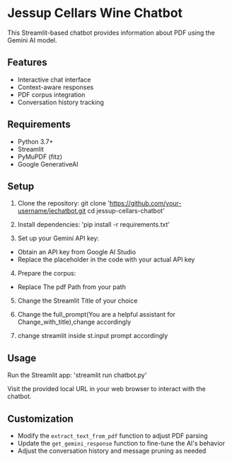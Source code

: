 # Jessup Cellars Wine Chatbot

This Streamlit-based chatbot provides information about PDF using the Gemini AI model.

## Features

- Interactive chat interface
- Context-aware responses
- PDF corpus integration
- Conversation history tracking

## Requirements

- Python 3.7+
- Streamlit
- PyMuPDF (fitz)
- Google GenerativeAI

## Setup

1. Clone the repository:
git clone 'https://github.com/your-username/jechatbot.git cd jessup-cellars-chatbot'


2. Install dependencies:
'pip install -r requirements.txt'


3. Set up your Gemini API key:
- Obtain an API key from Google AI Studio
- Replace the placeholder in the code with your actual API key

4. Prepare the corpus:
- Replace The pdf Path from your path

5. Change the Streamlit Title of your choice

6. Change the full_prompt(You are a helpful assistant for Change_with_title),change accordingly

7. change streamlit inside st.input prompt accordingly

## Usage

Run the Streamlit app:
'streamlit run chatbot.py'


Visit the provided local URL in your web browser to interact with the chatbot.

## Customization

- Modify the `extract_text_from_pdf` function to adjust PDF parsing
- Update the `get_gemini_response` function to fine-tune the AI's behavior
- Adjust the conversation history and message pruning as needed

